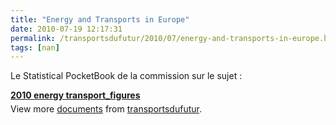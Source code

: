```yaml
---
title: "Energy and Transports in Europe"
date: 2010-07-19 12:17:31
permalink: /transportsdufutur/2010/07/energy-and-transports-in-europe.html
tags: [nan]
---
```


<p>Le Statistical PocketBook de la commission sur le sujet :</p> <div style="width:477px" id="__ss_4786482"><strong style="margin:12px 0 4px"><a href="http://www.slideshare.net/transportsdufutur/2010-energy-transportfigures" title="2010 energy transport_figures">2010 energy transport_figures</a></strong><div style="padding:5px 0 12px">View more <a href="http://www.slideshare.net/">documents</a> from <a href="http://www.slideshare.net/transportsdufutur">transportsdufutur</a>.</div></div>
